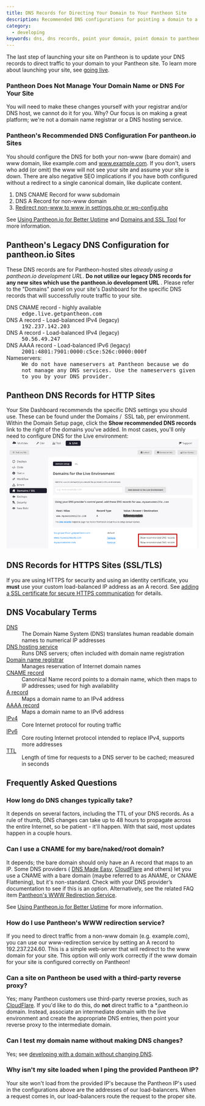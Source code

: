 ```yaml
---
title: DNS Records for Directing Your Domain to Your Pantheon Site
description: Recommended DNS configurations for pointing a domain to a Pantheon Drupal or WordPress site.
category:
  - developing
keywords: dns, dns records, point your domain, point domain to pantheon, pointing your domain to your pantheon site, dns host, dns configuration, add domain to a site, dns records for https, dns records for http, dns records for http sites, dns records for https sites
---
```

The last step of launching your site on Pantheon is to update your DNS records to direct traffic to your domain to your Pantheon site. To learn more about launching your site, see [going live](/docs/articles/going-live/).

### Pantheon Does Not Manage Your Domain Name or DNS For Your Site

You will need to make these changes yourself with your registrar and/or DNS host, we cannot do it for you. Why? Our focus is on making a great platform; we're not a domain name registrar or a DNS hosting service.

### Pantheon's Recommended DNS Configuration For pantheon.io Sites

You should configure the DNS for both your non-www (bare domain) and www domain, like example.com and www.example.com. If you don't, users who add (or omit) the www will not see your site and assume your site is down. There are also negative SEO implications if you have both configured without a redirect to a single canonical domain, like duplicate content.

1. DNS CNAME Record for www subdomain
2. DNS A Record for non-www domain
3. [Redirect non-www to www in settings.php or wp-config.php](/docs/articles/sites/code/redirect-incoming-requests/#redirect-to-a-common-domain)

See [Using Pantheon.io for Better Uptime](/docs/articles/sites/domains/using-pantheon-io-for-better-uptime) and [Domains and SSL Tool](/docs/articles/sites/domains) for more information.


## Pantheon's Legacy DNS Configuration for pantheon.io Sites

These DNS records are for Pantheon-hosted sites _already using a pantheon.io development URL_. **Do not utilize our legacy DNS records for any new sites which use the pantheon.io development URL** . Please refer to the "Domains" panel on your site's Dashboard for the specific DNS records that will successfully route traffic to your site.
<div class="alert alert-info" role="alert">
<dl class="records">
	<dt>DNS CNAME record - highly available</dt>
	<dd>edge.live.getpantheon.com</dd>
	<dt>DNS A record - Load-balanced IPv4 (legacy)</dt>
	<dd>192.237.142.203</dd>
	<dt>DNS A record - Load-balanced IPv4 (legacy)</dt>
	<dd>50.56.49.247</dd>
	<dt>DNS AAAA record - Load-balanced IPv6 (legacy)</dt>
	<dd>2001:4801:7901:0000:c5ce:526c:0000:000f</dd>
	<dt>Nameservers:</dt>
	<dd>We do not have nameservers at Pantheon because we do not manage any DNS services. Use the nameservers given to you by your DNS provider.</dd>
</dl></div>

## Pantheon DNS Records for HTTP Sites  
Your Site Dashboard recommends the specific DNS settings you should use. These can be found under the Domains /  SSL tab, per environment. Within the Domain Setup page, click the **Show recommended DNS records** link to the right of the domains you've added. In most cases, you'll only need to configure DNS for the Live environment:  
![Recommended DNS records](/source/docs/assets/images/pantheon-dns-records-for-http-sites.png "Pantheon Live environment dashboard showing the domains tool with links to recommended dns-records highlighted")
## DNS Records for HTTPS Sites (SSL/TLS)

If you are using HTTPS for security and using an identity certificate, you **must** use your custom load-balanced IP address as an A record. See [adding a SSL certificate for secure HTTPS communication](/docs/articles/sites/domains/adding-a-ssl-certificate-for-secure-https-communication/) for details.

## DNS Vocabulary Terms
<dl>
	<dt><a href="http://en.wikipedia.org/wiki/Domain_Name_System">DNS</a></dt>
	<dd>The Domain Name System (DNS) translates human readable domain names to numerical IP addresses</dd>
	<dt><a href="http://en.wikipedia.org/wiki/DNS_hosting_service">DNS hosting service</a></dt>
	<dd>Runs DNS servers; often included with domain name registration</dd>
	<dt><a href="http://en.wikipedia.org/wiki/Domain_name_registrar">Domain name registrar</a></dt>
	<dd>Manages reservation of Internet domain names</dd>
	<dt><a href="http://en.wikipedia.org/wiki/CNAME_record">CNAME record</a></dt>
	<dd>Canonical Name record points to a domain name, which then maps to IP addresses; used for high availability</dd>
	<dt><a href="http://en.wikipedia.org/wiki/A_record#A">A record</a></dt>
	<dd>Maps a domain name to an IPv4 address</dd>
	<dt><a href="http://en.wikipedia.org/wiki/A_record#AAAA">AAAA record</a></dt>
	<dd>Maps a domain name to an IPv6 address</dd>
	<dt><a href="http://en.wikipedia.org/wiki/IPv4">IPv4</a></dt>
	<dd>Core Internet protocol for routing traffic</dd>
	<dt><a href="http://en.wikipedia.org/wiki/IPv4">IPv6</a></dt>
	<dd>Core routing Internet protocol intended to replace IPv4, supports more addresses</dd>
	<dt><a href="http://en.wikipedia.org/wiki/Time_to_live#DNS_records">TTL</a></dt>
	<dd>Length of time for requests to a DNS server to be cached; measured in seconds</dd>
</dl>

## Frequently Asked Questions

### How long do DNS changes typically take?

It depends on several factors, including the TTL of your DNS records. As a rule of thumb, DNS changes can take up to 48 hours to propagate across the entire Internet, so be patient - it'll happen. With that said, most updates happen in a couple hours.

### Can I use a CNAME for my bare/naked/root domain?

It depends; the bare domain should only have an A record that maps to an IP. Some DNS providers ( [DNS Made Easy](http://www.dnsmadeeasy.com/services/aname-records/), [CloudFlare](https://support.cloudflare.com/hc/en-us/docs/articles/200169056-CNAME-Flattening-RFC-compliant-support-for-CNAME-at-the-root) and others) let you use a CNAME with a bare domain (maybe referred to as ANAME, or CNAME Flattening), but it's non-standard. Check with your DNS provider’s documentation to see if this is an option. Alternatively, see the related FAQ item [Pantheon's WWW Redirection Service](/docs/articles/sites/domains/dns-records-for-directing-your-domain-to-your-pantheon-site/#pantheon's-recommended-dns-configuration-for-pantheon.io-sites).


See [Using Pantheon.io for Better Uptime](/docs/articles/sites/domains/using-pantheon-io-for-better-uptime) for more information.

### How do I use Pantheon's WWW redirection service?

If you need to direct traffic from a non-www domain (e.g. example.com), you can use our www-redirection service by setting an A record to 192.237.224.60. This is a simple web-server that will redirect to the www domain for your site. This option will only work correctly if the www domain for your site is configured correctly on Pantheon!

### Can a site on Pantheon be used with a third-party reverse proxy?

Yes; many Pantheon customers use third-party reverse proxies, such as [CloudFlare](https://www.cloudflare.com/). If you'd like to do this, do **not** direct traffic to a \*.pantheon.io domain. Instead, associate an intermediate domain with the live environment and create the appropriate DNS entries, then point your reverse proxy to the intermediate domain.

### Can I test my domain name without making DNS changes?

Yes; see [developing with a domain without changing DNS](/docs/articles/sites/domains/adding-a-domain-to-a-site-environment/#dev_wo_dns).

### Why isn't my site loaded when I ping the provided Pantheon IP?

Your site won't load from the provided IP's because the Pantheon IP's used in the configurations above are the addresses of our load-balancers. When a request comes in, our load-balancers route the request to the proper site. 

<style type="text/css">.records dd {
  font-family: monospace;
}
</style>
